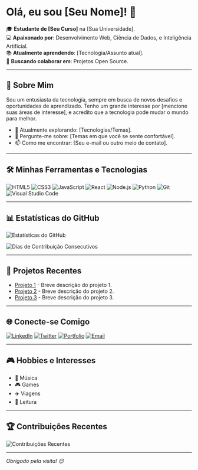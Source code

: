 # Olá, eu sou [Seu Nome]! 👋

🎓 **Estudante de [Seu Curso]** na [Sua Universidade].  
💻 **Apaixonado por**: Desenvolvimento Web, Ciência de Dados, e Inteligência Artificial.  
📚 **Atualmente aprendendo**: [Tecnologia/Assunto atual].  
🚀 **Buscando colaborar em**: Projetos Open Source.

---

## 🌟 Sobre Mim

Sou um entusiasta da tecnologia, sempre em busca de novos desafios e oportunidades de aprendizado. Tenho um grande interesse por [mencione suas áreas de interesse], e acredito que a tecnologia pode mudar o mundo para melhor.

- 🌱 Atualmente explorando: [Tecnologias/Temas].
- 💬 Pergunte-me sobre: [Temas em que você se sente confortável].
- 📫 Como me encontrar: [Seu e-mail ou outro meio de contato].

---

## 🛠️ Minhas Ferramentas e Tecnologias

![HTML5](https://img.shields.io/badge/HTML5-E34F26?style=flat-square&logo=html5&logoColor=white)
![CSS3](https://img.shields.io/badge/CSS3-1572B6?style=flat-square&logo=css3&logoColor=white)
![JavaScript](https://img.shields.io/badge/JavaScript-F7DF1E?style=flat-square&logo=javascript&logoColor=black)
![React](https://img.shields.io/badge/React-61DAFB?style=flat-square&logo=react&logoColor=black)
![Node.js](https://img.shields.io/badge/Node.js-339933?style=flat-square&logo=node.js&logoColor=white)
![Python](https://img.shields.io/badge/Python-3776AB?style=flat-square&logo=python&logoColor=white)
![Git](https://img.shields.io/badge/Git-F05032?style=flat-square&logo=git&logoColor=white)
![Visual Studio Code](https://img.shields.io/badge/VS%20Code-007ACC?style=flat-square&logo=visual-studio-code&logoColor=white)

---

## 📊 Estatísticas do GitHub

<p align="left">
  <img src="https://github-readme-stats.vercel.app/api?username=seu_usuario&show_icons=true&theme=radical" alt="Estatísticas do GitHub" />
</p>

<p align="left">
  <img src="https://github-readme-streak-stats.herokuapp.com/?user=seu_usuario&theme=radical" alt="Dias de Contribuição Consecutivos" />
</p>

---

## 📁 Projetos Recentes

- [Projeto 1](https://github.com/seu_usuario/projeto1) - Breve descrição do projeto 1.
- [Projeto 2](https://github.com/seu_usuario/projeto2) - Breve descrição do projeto 2.
- [Projeto 3](https://github.com/seu_usuario/projeto3) - Breve descrição do projeto 3.

---

## 🌐 Conecte-se Comigo

[![LinkedIn](https://img.shields.io/badge/LinkedIn-0077B5?style=flat-square&logo=linkedin&logoColor=white)](https://linkedin.com/in/seu_usuario)
[![Twitter](https://img.shields.io/badge/Twitter-1DA1F2?style=flat-square&logo=twitter&logoColor=white)](https://twitter.com/seu_usuario)
[![Portfolio](https://img.shields.io/badge/Portfolio-FF7139?style=flat-square&logo=firefox&logoColor=white)](https://seuportfolio.com)
[![Email](https://img.shields.io/badge/Email-D14836?style=flat-square&logo=gmail&logoColor=white)](mailto:seu_email@gmail.com)

---

## 🎮 Hobbies e Interesses

- 🎵 Música
- 🎮 Games
- ✈️ Viagens
- 📖 Leitura

---

## 🏆 Contribuições Recentes

<p align="left">
  <img src="https://github-contributor-stats.vercel.app/api?username=seu_usuario&theme=dark" alt="Contribuições Recentes"/>
</p>

---

_Obrigado pela visita! 😊_
